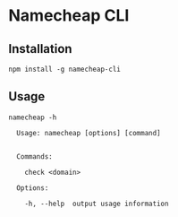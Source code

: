 # Namecheap CLI

## Installation

````
npm install -g namecheap-cli
````

## Usage

````
namecheap -h

  Usage: namecheap [options] [command]


  Commands:

    check <domain>

  Options:

    -h, --help  output usage information
````

